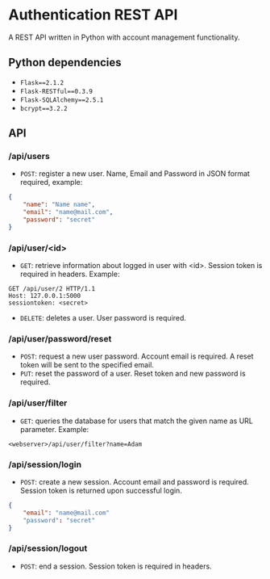 # Authentication REST API
A REST API written in Python with account management functionality.

## Python dependencies
- `Flask==2.1.2`
- `Flask-RESTful==0.3.9`
- `Flask-SQLAlchemy==2.5.1`
- `bcrypt==3.2.2`

## API
### /api/users
- `POST`: register a new user. Name, Email and Password in JSON format required, example:
```json
{
    "name": "Name name",
    "email": "name@mail.com",
    "password": "secret"
}
```
### /api/user/\<id>
- `GET`: retrieve information about logged in user with \<id>. Session token is required in headers. Example:
```
GET /api/user/2 HTTP/1.1
Host: 127.0.0.1:5000
sessiontoken: <secret>
```
- `DELETE`: deletes a user. User password is required.
### /api/user/password/reset
- `POST`: request a new user password. Account email is required. A reset token will be sent to the specified email.
- `PUT`: reset the password of a user. Reset token and new password is required.

### /api/user/filter
- `GET`: queries the database for users that match the given name as URL parameter. Example:
```
<webserver>/api/user/filter?name=Adam
```
### /api/session/login
- `POST`: create a new session. Account email and password is required. Session token is returned upon successful login.
```json
{
    "email": "name@mail.com"
    "password": "secret"
}
```
### /api/session/logout
- `POST`: end a session. Session token is required in headers.

